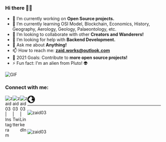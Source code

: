 ### Hi there 👋🏻

- 🔭 I’m currently working on **Open Source projects.**
- 🌱 I’m currently learning OSI Model, Blockchain, Economics, History, Geography, Aerology, Geology, Palaeontology, etc.
- 👯 I’m looking to collaborate with other **Creators and Wanderers!**
- 🧐 I’m looking for help with **Backend Development.**
- 💬 Ask me about **Anything!**
- 📫 How to reach me: **zaid.works@outlook.com**
- 🥅 2021 Goals: Contribute to **more open source projects!**
- ⚡ Fun fact: I'm an alien from Pluto! 👽

<img alt="GIF" src="https://github.com/abhisheknaiidu/abhisheknaiidu/blob/master/code.gif?raw=true" width="500" />

<br>

### Connect with me:

[<img align="left" alt="zaid03 | Instagram" width="24px" src="https://cdn.jsdelivr.net/npm/simple-icons@v3/icons/instagram.svg" />][instagram]

[<img align="left" alt="zaid03 | Twitter" width="24px" src="https://cdn.jsdelivr.net/npm/simple-icons@v3/icons/twitter.svg" />][twitter]

[<img align="left" alt="zaid03 | LinkedIn" width="24px" src="https://cdn.jsdelivr.net/npm/simple-icons@v3/icons/linkedin.svg" />][linkedin]

[<img align="left" alt="zaid.works" width="24px" src="https://raw.githubusercontent.com/iconic/open-iconic/master/svg/globe.svg" />][website]

[website]: http://zaid.works
[twitter]: https://twitter.com/zaid03_
[instagram]: https://instagram.com/zaid03
[linkedin]: https://linkedin.com/in/zaid03

<br>

---

<p> <img src="https://komarev.com/ghpvc/?username=zaid03&label=Profile%20views&color=0e75b6&style=flat" alt="zaid03" /> </p>

<br>

<p><img align="left" src="https://github-readme-stats.vercel.app/api/top-langs?username=zaid03&show_icons=true&locale=en&layout=compact" alt="zaid03" /></p>
